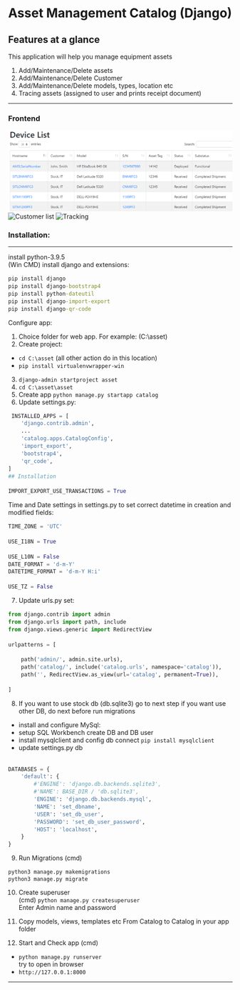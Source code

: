 # Asset Management Catalog (Django)

## Features at a glance

This application will help you manage equipment assets
1. Add/Maintenance/Delete assets
2. Add/Maintenance/Delete Customer
3. Add/Maintenance/Delete models, types, location etc
4. Tracing assets (assigned to user and prints receipt document)

***
### Frontend

![Device list](scr/devlist.PNG "Device list")
![Customer list](C:\asset\asset\scr\customlist.PNG "Customer list")
![](C:\asset\asset\scr\Track.PNG "Tracking")

### Installation:
***
install python-3.9.5 <br>
(Win CMD) install django and extensions:
``` cmd
pip install django
pip install django-bootstrap4
pip install python-dateutil
pip install django-import-export
pip install django-qr-code
```

Configure app:
1. Choice folder for web app. For example: (C:\asset)
2. Create project:
- ``` cd C:\asset ``` (all other action do in this location) <br> 
- ``` pip install virtualenvwrapper-win ```
3. ``` django-admin startproject asset ```
4. ``` cd C:\asset\asset ```
5. Create app ``` python manage.py startapp catalog ```
6. Update settings.py:

```python
 INSTALLED_APPS = [
    'django.contrib.admin',
    ...
    'catalog.apps.CatalogConfig',
    'import_export',
    'bootstrap4',
    'qr_code',
]
## Installation

IMPORT_EXPORT_USE_TRANSACTIONS = True
```
Time and Date settings in settings.py to set correct datetime in creation and modified fields:
```python
TIME_ZONE = 'UTC'

USE_I18N = True

USE_L10N = False
DATE_FORMAT = 'd-m-Y'
DATETIME_FORMAT = 'd-m-Y H:i'

USE_TZ = False


```

7. Update urls.py set:
```python
from django.contrib import admin
from django.urls import path, include
from django.views.generic import RedirectView

urlpatterns = [

    path('admin/', admin.site.urls),
    path('catalog/', include('catalog.urls', namespace='catalog')),
    path('', RedirectView.as_view(url='catalog', permanent=True)),

]
```

8. If you want to use stock db (db.sqlite3) go to next step
if you want use other DB, do next before run migrations
- install and configure MySql:
- setup SQL Workbench create DB and DB user
- install mysqlclient and config db connect
``` pip install mysqlclient ```
- update settings.py db
``` python

DATABASES = {
    'default': {
        #'ENGINE': 'django.db.backends.sqlite3',
        #'NAME': BASE_DIR / 'db.sqlite3',
        'ENGINE': 'django.db.backends.mysql',
        'NAME': 'set_dbname',
        'USER': 'set_db_user',
        'PASSWORD': 'set_db_user_password',
        'HOST': 'localhost',
    }
} 
```

9. Run Migrations (cmd)
```
python3 manage.py makemigrations
python3 manage.py migrate
```

10. Create superuser <br> (cmd)
``` python manage.py createsuperuser ``` <br>
Enter Admin name and password

11. Copy models, views, templates etc From Catalog to Catalog in your app folder<br>
12. Start and Check app (cmd)
- ``` python manage.py runserver ```<br>
try to open in browser <br> 
- ```http://127.0.0.1:8000```

***
